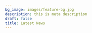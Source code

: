 ```yaml
---
bg_image: images/feature-bg.jpg
description: this is meta description
draft: false
title: Latest News
---
```

